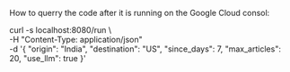 How to querry the code after it is running on the Google Cloud consol: 


curl -s localhost:8080/run \                                                                              
  -H "Content-Type: application/json" \
  -d '{
    "origin": "India",
    "destination": "US",
    "since_days": 7,
    "max_articles": 20,
    "use_llm": true
  }'





